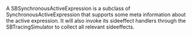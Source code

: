 A SBSynchronousActiveExpression is a subclass of SynchronousActiveExpression that supports some meta information about the active expression. It will also invoke its sideeffect handlers through the SBTracingSimulator to collect all relevant sideeffects.